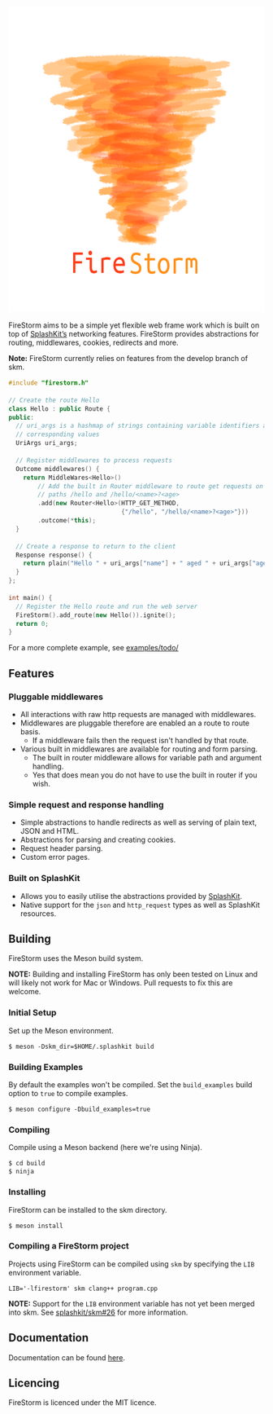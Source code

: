 
<p align="center">
  <img height="600" src="https://github.com/hugglesfox/firestorm/blob/master/firestorm.png" alt="FireStorm" title="FireStorm">
</p>

FireStorm aims to be a simple yet flexible web frame work which is built on top of [SplashKit’s](https://www.splashkit.io) networking features. FireStorm provides abstractions for routing, middlewares, cookies, redirects and more.

**Note:** FireStorm currently relies on features from the develop branch of skm.

```cpp
#include "firestorm.h"

// Create the route Hello
class Hello : public Route {
public:
  // uri_args is a hashmap of strings containing variable identifiers and their
  // corresponding values
  UriArgs uri_args;

  // Register middlewares to process requests
  Outcome middlewares() {
    return MiddleWares<Hello>()
        // Add the built in Router middleware to route get requests on the
        // paths /hello and /hello/<name>?<age>
        .add(new Router<Hello>(HTTP_GET_METHOD,
                               {"/hello", "/hello/<name>?<age>"}))
        .outcome(*this);
  }

  // Create a response to return to the client
  Response response() {
    return plain("Hello " + uri_args["name"] + " aged " + uri_args["age"]);
  }
};

int main() {
  // Register the Hello route and run the web server
  FireStorm().add_route(new Hello()).ignite();
  return 0;
}
```

For a more complete example, see [examples/todo/](https://github.com/hugglesfox/firestorm/tree/master/examples/todo)

## Features

### Pluggable middlewares

- All interactions with raw http requests are managed with middlewares.
- Middlewares are pluggable therefore are enabled an a route to route basis.
  - If a middleware fails then the request isn't handled by that route.
- Various built in middlewares are available for routing and form parsing.
  - The built in router middleware allows for variable path and argument handling.
  - Yes that does mean you do not have to use the built in router if you wish.

### Simple request and response handling

- Simple abstractions to handle redirects as well as serving of plain text, JSON and HTML.
- Abstractions for parsing and creating cookies.
- Request header parsing.
- Custom error pages.

### Built on SplashKit

- Allows you to easily utilise the abstractions provided by [SplashKit](https://www.splashkit.io).
- Native support for the `json` and `http_request` types as well as SplashKit resources.

## Building

FireStorm uses the Meson build system.

**NOTE:** Building and installing FireStorm has only been tested on Linux and will likely not work for Mac or Windows. Pull requests to fix this are welcome.

### Initial Setup

Set up the Meson environment.

```
$ meson -Dskm_dir=$HOME/.splashkit build
```

### Building Examples

By default the examples won't be compiled. Set the `build_examples` build option to `true` to compile examples.

```
$ meson configure -Dbuild_examples=true
```

### Compiling

Compile using a Meson backend (here we're using Ninja).

```
$ cd build
$ ninja
```

### Installing

FireStorm can be installed to the skm directory.

```
$ meson install
```

### Compiling a FireStorm project

Projects using FireStorm can be compiled using `skm` by specifying the `LIB` environment variable.

```
LIB='-lfirestorm' skm clang++ program.cpp
```

**NOTE:** Support for the `LIB` environment variable has not yet been merged into skm. See [splashkit/skm#26](https://github.com/splashkit/skm/pull/26) for more information.

## Documentation

Documentation can be found [here](https://github.com/hugglesfox/firestorm/wiki).

## Licencing

FireStorm is licenced under the MIT licence.
